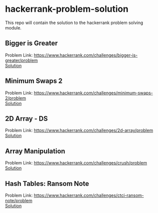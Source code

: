 # hackerrank-problem-solution

This repo will contain the solution to the hackerrank problem solving module. 


## Bigger is Greater 
Problem Link: https://www.hackerrank.com/challenges/bigger-is-greater/problem <br>
<a href="https://github.com/zenius/hackerrank-problem-solving/blob/master/bigger-is-greater">Solution</a>

## Minimum Swaps 2
Problem Link: https://www.hackerrank.com/challenges/minimum-swaps-2/problem <br>
<a href="https://github.com/zenius/hackerrank-problem-solving/blob/master/minimum-swaps-2">Solution</a>

## 2D Array - DS
Problem Link: https://www.hackerrank.com/challenges/2d-array/problem <br>
<a href="https://github.com/zenius/hackerrank-problem-solving/blob/master/2d-array">Solution</a>

## Array Manipulation
Problem Link: https://www.hackerrank.com/challenges/crush/problem <br>
<a href="https://github.com/zenius/hackerrank-problem-solving/blob/master/crush">Solution</a>

## Hash Tables: Ransom Note
Problem Link: https://www.hackerrank.com/challenges/ctci-ransom-note/problem <br>
<a href="https://github.com/zenius/hackerrank-problem-solving/blob/master/ctci-ransom-note">Solution</a>
